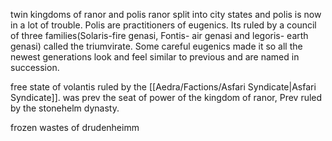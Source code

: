  twin kingdoms of ranor and polis
ranor split into city states and polis is now in a lot of trouble. Polis are practitioners of eugenics. Its ruled by a council of three families(Solaris-fire genasi, Fontis- air genasi  and legoris- earth genasi) called the triumvirate. Some careful eugenics made it so all the newest generations look and feel similar to previous and are named in succession. 

free state of volantis ruled by the [[Aedra/Factions/Asfari Syndicate|Asfari Syndicate]]. was prev the seat of power of the kingdom of ranor, Prev ruled by the stonehelm dynasty. 

frozen wastes of drudenheimm